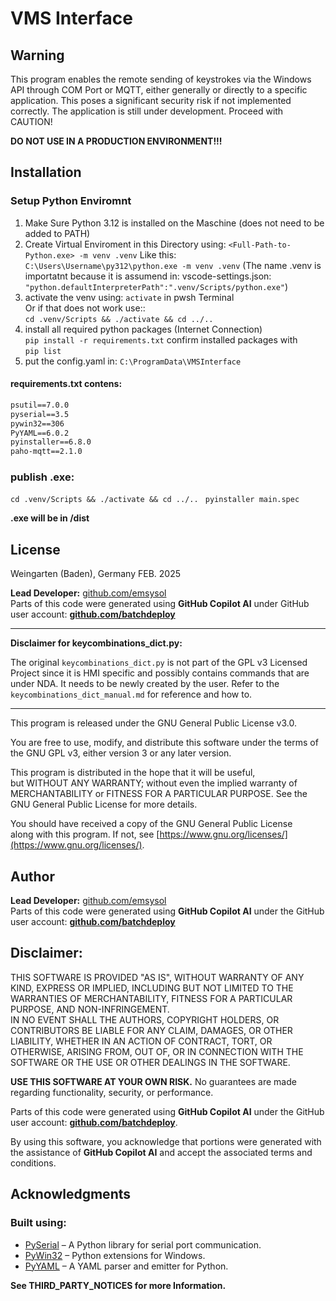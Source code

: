 # VMS Interface

## Warning

This program enables the remote sending of keystrokes via the Windows API through COM Port or MQTT, either generally or directly to a specific application. 
This poses a significant security risk if not implemented correctly. 
The application is still under development. 
Proceed with CAUTION!

**DO NOT USE IN A PRODUCTION ENVIRONMENT!!!**


## Installation

### Setup Python Enviromnt

1.  Make Sure Python 3.12 is installed on the Maschine (does not need to be added to PATH)
2.  Create Virtual Enviroment in this Directory using:
	`<Full-Path-to-Python.exe> -m venv .venv`
    Like this:  
    `C:\Users\Username\py312\python.exe -m venv .venv`
    (The name .venv is importatnt because it is assumend in: vscode-settings.json: `"python.defaultInterpreterPath":".venv/Scripts/python.exe"`)
3.  activate the venv using:
	  `activate` in pwsh Terminal  
    Or if that does not work use::  
    `cd .venv/Scripts && ./activate && cd ../..`
4.  install all required python packages (Internet Connection)  
    `pip install -r requirements.txt`
    confirm installed packages with  
    `pip list`
5.  put the config.yaml in: `C:\ProgramData\VMSInterface`

#### requirements.txt contens:
```txt
psutil==7.0.0
pyserial==3.5
pywin32==306
PyYAML==6.0.2
pyinstaller==6.8.0
paho-mqtt==2.1.0
```


### publish .exe:

`cd .venv/Scripts && ./activate && cd ../.. ` 
`pyinstaller main.spec`

**.exe will be in /dist**

## License

Weingarten (Baden), Germany FEB. 2025

**Lead Developer:** [github.com/emsysol](https://github.com/emsysol)  
Parts of this code were generated using **GitHub Copilot AI** under GitHub 
user account: **[github.com/batchdeploy](https://github.com/batchdeploy)**

----------------------------------------------------------------------------

**Disclaimer for keycombinations_dict.py:**

The original `keycombinations_dict.py` is not part of the GPL v3 
Licensed Project since it is HMI specific and possibly contains commands 
that are under NDA. It needs to be newly created by the user. 
Refer to the `keycombinations_dict_manual.md` for reference and how to.

----------------------------------------------------------------------------

This program is released under the GNU General Public License v3.0.

You are free to use, modify, and distribute this software under the terms of  
the GNU GPL v3, either version 3 or any later version.

This program is distributed in the hope that it will be useful,  
but WITHOUT ANY WARRANTY; without even the implied warranty of  
MERCHANTABILITY or FITNESS FOR A PARTICULAR PURPOSE. See the  
GNU General Public License for more details.

You should have received a copy of the GNU General Public License  
along with this program. If not, see [https://www.gnu.org/licenses/](https://www.gnu.org/licenses/).

## Author

**Lead Developer:** [github.com/emsysol](https://github.com/emsysol)  
Parts of this code were generated using **GitHub Copilot AI** under the GitHub user account: **[github.com/batchdeploy](https://github.com/batchdeploy)**

## Disclaimer:

THIS SOFTWARE IS PROVIDED "AS IS", WITHOUT WARRANTY OF ANY KIND, EXPRESS OR IMPLIED, INCLUDING BUT NOT LIMITED TO THE WARRANTIES OF MERCHANTABILITY, FITNESS FOR A PARTICULAR PURPOSE, AND NON-INFRINGEMENT.  
IN NO EVENT SHALL THE AUTHORS, COPYRIGHT HOLDERS, OR CONTRIBUTORS BE LIABLE FOR ANY CLAIM, DAMAGES, OR OTHER LIABILITY, WHETHER IN AN ACTION OF CONTRACT, TORT, OR OTHERWISE, ARISING FROM, OUT OF, OR IN CONNECTION WITH THE SOFTWARE OR THE USE OR OTHER DEALINGS IN THE SOFTWARE.

**USE THIS SOFTWARE AT YOUR OWN RISK.** No guarantees are made regarding functionality, security, or performance.

Parts of this code were generated using **GitHub Copilot AI** under the GitHub user account: **[github.com/batchdeploy](https://github.com/batchdeploy)**.

By using this software, you acknowledge that portions were generated with the assistance of **GitHub Copilot AI** and accept the associated terms and conditions.

## Acknowledgments

### Built using:

- [PySerial](https://github.com/pyserial/pyserial) – A Python library for serial port communication.
- [PyWin32](https://github.com/mhammond/pywin32) – Python extensions for Windows.
- [PyYAML](https://github.com/yaml/pyyaml) – A YAML parser and emitter for Python.

**See THIRD_PARTY_NOTICES for more Information.**